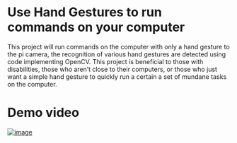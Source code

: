 # Use Hand Gestures to run commands on your computer

This project will run commands on the computer with only a hand gesture to the pi camera, the recognition of various hand gestures are detected using code implementing OpenCV. This project is beneficial to those with disabilities, those who aren’t close to their computers, or those who just want a simple hand gesture to quickly run a certain a set of mundane tasks on the computer.

# Demo video
[![image](https://github.com/user-attachments/assets/b44d4aad-9da5-4fe6-b881-7771b8abab48)](https://www.youtube.com/watch?v=UbaJz3TvRb4)
